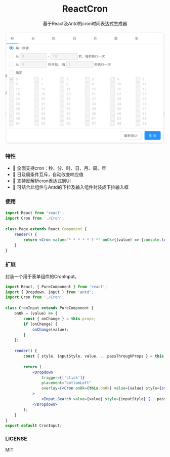 <div align="center">
    <h1>ReactCron</h1>
    <div>基于React及Antd的cron时间表达式生成器</div>
    <br/>
    <img src="./snapshot.png" alt="效果图" />
</div>


### 特性
- 🎉 全面支持cron：秒、分、时、日、月、周、年
- 🎉 日及周条件互斥，自动改变响应值
- 🎉 支持反解析cron表达式到UI
- 🎉 可结合此组件与Antd的下拉及输入组件封装成下拉输入框


### 使用
```jsx
import React from 'react';
import Cron from './Cron';

class Page extends React.Component {
    render() {
        return <Cron value="* * * * * ? *" onOk={(value) => {console.log('cron:', value);}} />;
    }
}
```


### 扩展
封装一个用于表单组件的CronInput。

```jsx
import React, { PureComponent } from 'react';
import { Dropdown, Input } from 'antd';
import Cron from './Cron';

class CronInput extends PureComponent {
    onOk = (value) => {
        const { onChange } = this.props;
        if (onChange) {
            onChange(value);
        }
    };

    render() {
        const { style, inputStyle, value, ...passThroughProps } = this.props;

        return (
            <Dropdown
                trigger={['click']}
                placement="bottomLeft"
                overlay={<Cron onOk={this.onOk} value={value} style={style} />}
            >
                <Input.Search value={value} style={inputStyle} {...passThroughProps} />
            </Dropdown>
        );
    }
}
export default CronInput;
```

### LICENSE
MIT

